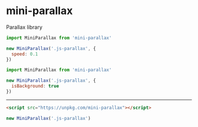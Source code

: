 # mini-parallax
Parallax library

```js
import MiniParallax from 'mini-parallax'

new MiniParallax('.js-parallax', {
  speed: 0.1
})
```

```js
import MiniParallax from 'mini-parallax'

new MiniParallax('.js-parallax', {
  isBackground: true
})
```

---

```html
<script src="https://unpkg.com/mini-parallax"></script>
```

```js
new MiniParallax('.js-parallax')
```
